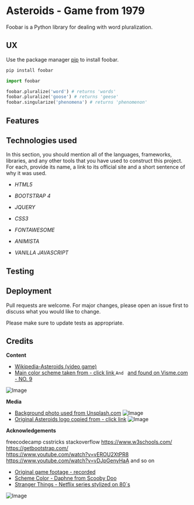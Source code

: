 # Asteroids - Game from 1979

Foobar is a Python library for dealing with word pluralization.

## UX

Use the package manager [pip](https://pip.pypa.io/en/stable/) to install foobar.

```bash
pip install foobar
```



```python
import foobar

foobar.pluralize('word') # returns 'words'
foobar.pluralize('goose') # returns 'geese'
foobar.singularize('phenomena') # returns 'phenomenon'
```

## Features

## Technologies used

In this section, you should mention all of the languages, frameworks, libraries, and any other tools that you have used to construct this project. For each, provide its name, a link to its official site and a short sentence of why it was used.


* _HTML5_

* _BOOTSTRAP 4_

* _JQUERY_

* _CSS3_

* _FONTAWESOME_

* _ANIMISTA_

* _VANILLA JAVASCRIPT_


## Testing



## Deployment
Pull requests are welcome. For major changes, please open an issue first to discuss what you would like to change.

Please make sure to update tests as appropriate.


## Credits

**Content**

* [Wikipedia-Asteroids (video game)](https://bit.ly/2PMwBer)
* [Main color scheme taken from - click link ](https://www.awwwards.com/sites/arkade-london-audio-reactive-art)
  `And ` [and found on Visme.com - NO. 9](https://visme.co/blog/website-color-schemes/)

![Image](https://bit.ly/2WCU8j9)

**Media**
* [Background photo used from Unsplash.com](https://bit.ly/34i6Iaa)
![Image](https://bit.ly/2pogWqS)
* [Original Asteroids logo copied from - click link](https://upload.wikimedia.org/wikipedia/commons/3/36/Asteroids_arcade_logo.png)
![Image](https://images.launchbox-app.com/449bf0bf-314d-4a1d-b284-e2ef0840b33a.png)

**Acknowledgements**

freecodecamp
csstricks
stackoverflow
https://www.w3schools.com/  
https://getbootstrap.com/   
https://www.youtube.com/watch?v=vEROU2XtPR8
https://www.youtube.com/watch?v=vDJpGenyHaA
and so on 


* [Original game footage - recorded](https://www.youtube.com/watch?v=9Ydu8UhIjeU)
* [Scheme Color - Daphne from Scooby Doo](https://bit.ly/36k9PQF)
* [Stranger Things - Netflix series stylized on 80`s](https://www.youtube.com/watch?v=YEG3bmU_WaI)

![Image](https://i.ytimg.com/vi/YEG3bmU_WaI/maxresdefault.jpg)
